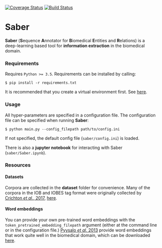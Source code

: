 [![Coverage Status](https://coveralls.io/repos/github/BaderLab/Saber/badge.svg?branch=master)](https://coveralls.io/github/BaderLab/Saber?branch=master)
[![Build Status](https://travis-ci.org/BaderLab/Saber.svg?branch=master)](https://travis-ci.org/BaderLab/Saber)

# Saber

**Saber** (**S**equence **A**nnotator for **B**iomedical **E**ntities and **R**elations) is a deep-learning based tool for **information extraction** in the biomedical domain.

### Requirements

Requires `Python >= 3.5`. Requirements can be installed by calling:
```
$ pip install -r requirements.txt
```

It is recommended that you create a virtual environment first. See [here](https://docs.python.org/3/tutorial/venv.html).

### Usage

All hyper-parameters are specified in a configuration file. The configuration file can be specified when running __Saber__:

```
$ python main.py --config_filepath path/to/config.ini
```

If not specified, the default config file (`saber/config.ini`) is loaded.

There is also a **jupyter notebook** for interacting with Saber (`saber/Saber.ipynb`).
### Resources

#### Datasets

Corpora are collected in the **dataset** folder for convenience. Many of the corpora in the IOB and IOBES tag format were originally collected by [Crichton _et al_., 2017](https://doi.org/10.1186/s12859-017-1776-8), [here](https://github.com/cambridgeltl/MTL-Bioinformatics-2016).

#### Word embeddings

You can provide your own pre-trained word embeddings with the `token_pretrained_embedding_filepath` argument (either at the command line or in the configuration file.) [Pyysalo _et al_. 2013](https://pdfs.semanticscholar.org/e2f2/8568031e1902d4f8ee818261f0f2c20de6dd.pdf) provide word embeddings that work quite well in the biomedical domain, which can be downloaded [here](http://bio.nlplab.org).

